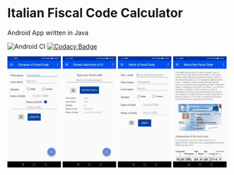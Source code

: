 # Italian Fiscal Code Calculator
Android App written in Java

![Android CI](https://github.com/martapanc/ItalianFiscalCodeCalculatorApp/workflows/Android%20CI/badge.svg) [![Codacy Badge](https://app.codacy.com/project/badge/Grade/5933af8302d24b38878feb45639cf13c)](https://www.codacy.com/manual/martapanc/ItalianFiscalCodeCalculatorApp?utm_source=github.com&amp;utm_medium=referral&amp;utm_content=martapanc/ItalianFiscalCodeCalculatorApp&amp;utm_campaign=Badge_Grade)

<img src="app/src/main/assets/samples/screenshot_1.jpg" width="24%"/> <img src="app/src/main/assets/samples/screenshot_2.jpg" width="24%"/> <img src="app/src/main/assets/samples/screenshot_3.jpg" width="24%"/> <img src="app/src/main/assets/samples/screenshot_4.jpg" width="24%"/>
